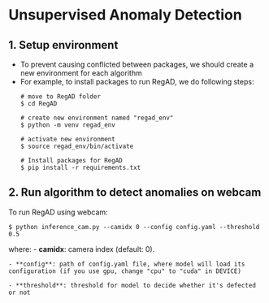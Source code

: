 # Unsupervised Anomaly Detection

## 1. Setup environment
- To prevent causing conflicted between packages, we should create a new environment for each algorithm
- For example, to install packages to run RegAD, we do following steps:
    ```
    # move to RegAD folder
    $ cd RegAD

    # create new environment named "regad_env"
    $ python -m venv regad_env

    # activate new environment
    $ source regad_env/bin/activate

    # Install packages for RegAD
    $ pip install -r requirements.txt
    ```

## 2. Run algorithm to detect anomalies on webcam
To run RegAD using webcam:
```
$ python inference_cam.py --camidx 0 --config config.yaml --threshold 0.5
```

where:
    - **camidx**: camera index (default: 0).

    - **config**: path of config.yaml file, where model will load its configuration (if you use gpu, change "cpu" to "cuda" in DEVICE)

    - **threshold**: threshold for model to decide whether it's defected or not 

